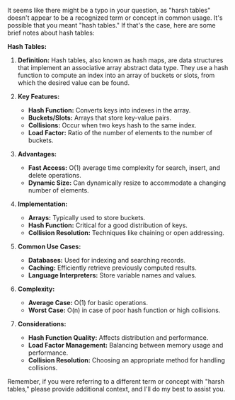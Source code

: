 It seems like there might be a typo in your question, as "harsh tables" doesn't appear to be a recognized term or concept in common usage. It's possible that you meant "hash tables." If that's the case, here are some brief notes about hash tables:

**Hash Tables:**

1. **Definition:** Hash tables, also known as hash maps, are data structures that implement an associative array abstract data type. They use a hash function to compute an index into an array of buckets or slots, from which the desired value can be found.

2. **Key Features:**
   - **Hash Function:** Converts keys into indexes in the array.
   - **Buckets/Slots:** Arrays that store key-value pairs.
   - **Collisions:** Occur when two keys hash to the same index.
   - **Load Factor:** Ratio of the number of elements to the number of buckets.

3. **Advantages:**
   - **Fast Access:** O(1) average time complexity for search, insert, and delete operations.
   - **Dynamic Size:** Can dynamically resize to accommodate a changing number of elements.

4. **Implementation:**
   - **Arrays:** Typically used to store buckets.
   - **Hash Function:** Critical for a good distribution of keys.
   - **Collision Resolution:** Techniques like chaining or open addressing.

5. **Common Use Cases:**
   - **Databases:** Used for indexing and searching records.
   - **Caching:** Efficiently retrieve previously computed results.
   - **Language Interpreters:** Store variable names and values.

6. **Complexity:**
   - **Average Case:** O(1) for basic operations.
   - **Worst Case:** O(n) in case of poor hash function or high collisions.

7. **Considerations:**
   - **Hash Function Quality:** Affects distribution and performance.
   - **Load Factor Management:** Balancing between memory usage and performance.
   - **Collision Resolution:** Choosing an appropriate method for handling collisions.

Remember, if you were referring to a different term or concept with "harsh tables," please provide additional context, and I'll do my best to assist you.

